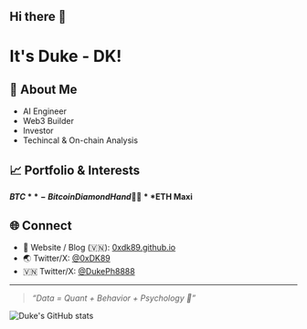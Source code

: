## Hi there 👋

<!--
**0xdk89/0xdk89** is a ✨ _special_ ✨ repository because its `README.md` (this file) appears on your GitHub profile.

Here are some ideas to get you started:

- 🔭 I’m currently working on ...
- 🌱 I’m currently learning ...
- 👯 I’m looking to collaborate on ...
- 🤔 I’m looking for help with ...
- 💬 Ask me about ...
- 📫 How to reach me: ...
- 😄 Pronouns: ...
- ⚡ Fun fact: ...
-->

# It's Duke - DK!

## 🧠 About Me
* AI Engineer
* Web3 Builder
* Investor
* Techincal & On-chain Analysis
  
## 📈 Portfolio & Interests
**$BTC** - Bitcoin Diamond Hand 💎🙌
**$ETH Maxi**
## 🌐 Connect
- 🧭 Website / Blog (🇻🇳): [0xdk89.github.io](https://0xdk89.github.io)
- 🌏 Twitter/X: [@0xDK89](https://twitter.com/0xDK89)
- 🇻🇳 Twitter/X: [@DukePh8888](https://twitter.com/DukePh8888)
---

> _“Data = Quant + Behavior + Psychology 🧠”_
> 
![Duke's GitHub stats](https://github-readme-stats.vercel.app/api?username=0xdk89&show_icons=true&theme=dracula)
